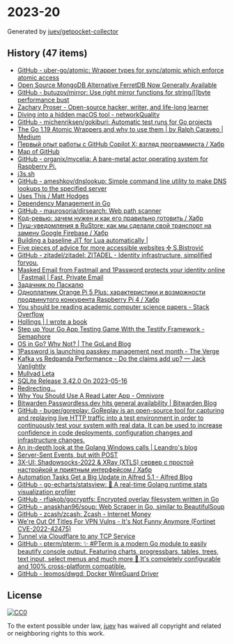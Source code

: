# 2023-20

Generated by [juev/getpocket-collector](https://github.com/juev/getpocket-collector)

## History (47 items)

- [GitHub - uber-go/atomic: Wrapper types for sync/atomic which enforce atomic access](https://github.com/uber-go/atomic)
- [Open Source MongoDB Alternative FerretDB Now Generally Available](https://www.infoq.com/news/2023/05/ferretdb-mongodb-ga/)
- [GitHub - butuzov/mirror: Use right mirror functions for string/[]byte performance bust](https://github.com/butuzov/mirror)
- [Zachary Proser - Open-source hacker, writer, and life-long learner](https://www.zackproser.com/blog/bubbletea-state-machine)
- [Diving into a hidden macOS tool - networkQuality](https://cyberhost.uk/the-hidden-macos-speedtest-tool-networkquality/)
- [GitHub - michenriksen/gokiburi: Automatic test runs for Go projects](https://github.com/michenriksen/gokiburi)
- [The Go 1.19 Atomic Wrappers and why to use them | by Ralph Caraveo | Medium](https://medium.com/@deckarep/the-go-1-19-atomic-wrappers-and-why-to-use-them-ae14c1177ad8)
- [Первый опыт работы с GitHub Copilot X: взгляд программиста / Хабр](https://habr.com/ru/companies/ispmanager/articles/734990/)
- [Map of GitHub](https://anvaka.github.io/map-of-github/)
- [GitHub - organix/mycelia: A bare-metal actor operating system for Raspberry Pi.](https://github.com/organix/mycelia)
- [j3s.sh](https://j3s.sh/thought/vore-a-new-rss-feed-reader.html)
- [GitHub - ameshkov/dnslookup: Simple command line utility to make DNS lookups to the specified server](https://github.com/ameshkov/dnslookup)
- [Uses This / Matt Hodges](https://usesthis.com/interviews/matt.hodges/)
- [Dependency Management in Go](https://blog.manel.in/posts/go-deps)
- [GitHub - maurosoria/dirsearch: Web path scanner](https://github.com/maurosoria/dirsearch)
- [Код-ревью: зачем нужен и как его правильно готовить / Хабр](https://habr.com/ru/companies/yandex_praktikum/articles/734568/)
- [Пуш-уведомления в RuStore: как мы сделали свой транспорт на замену Google Firebase / Хабр](https://habr.com/ru/companies/oleg-bunin/articles/728516/)
- [Building a baseline JIT for Lua automatically |](https://sillycross.github.io/2023/05/12/2023-05-12/)
- [Five pieces of advice for more accessible websites ✣ S.Bistrović](https://www.silvestar.codes/articles/five-pieces-of-advice-for-more-accessible-websites/)
- [GitHub - zitadel/zitadel: ZITADEL - Identity infrastructure, simplified foryou.](https://github.com/zitadel/zitadel)
- [Masked Email from Fastmail and 1Password protects your identity online | Fastmail | Fast, Private Email](https://www.fastmail.com/blog/masked-email-from-fastmail-and-1password-protects-your-identity-online/)
- [Задачник по Паскалю](https://grishaev.me/pascal-exercises/)
- [Одноплатник Orange Pi 5 Plus: характеристики и возможности продвинутого конкурента Raspberry Pi 4 / Хабр](https://habr.com/ru/companies/selectel/articles/734860/)
- [You should be reading academic computer science papers - Stack Overflow](https://stackoverflow.blog/2022/12/30/you-should-be-reading-academic-computer-science-papers/)
- [Hollings | I wrote a book](https://hollings.io/book/)
- [Step up Your Go App Testing Game With the Testify Framework - Semaphore](https://semaphoreci.com/blog/testify-go)
- [OS in Go? Why Not? | The GoLand Blog](https://blog.jetbrains.com/go/2023/05/16/os-in-go-why-not/)
- [1Password is launching passkey management next month - The Verge](https://www.theverge.com/2023/5/16/23725223/1password-passkey-date-password-manager)
- [Kafka vs Redpanda Performance - Do the claims add up? — Jack Vanlightly](https://jack-vanlightly.com/blog/2023/5/15/kafka-vs-redpanda-performance-do-the-claims-add-up)
- [Mullvad Leta](https://leta.mullvad.net)
- [SQLite Release 3.42.0 On 2023-05-16](https://sqlite.org/releaselog/3_42_0.html)
- [Redirecting…](https://thinkinglabs.io/articles/2023/05/02/continuous-code-reviews-using-non-blocking-reviews-a-case-study.html)
- [Why You Should Use A Read Later App - Omnivore](https://blog.omnivore.app/p/why-you-should-use-a-read-later-app)
- [Bitwarden Passwordless.dev hits general availability | Bitwarden Blog](https://bitwarden.com/blog/bitwarden-passwordless-dev-hits-general-availability/)
- [GitHub - buger/goreplay: GoReplay is an open-source tool for capturing and replaying live HTTP traffic into a test environment in order to continuously test your system with real data. It can be used to increase confidence in code deployments, configuration changes and infrastructure changes.](https://github.com/buger/goreplay)
- [An in-depth look at the Golang Windows calls | Leandro's blog](https://leandrofroes.github.io/posts/An-in-depth-look-at-Golang-Windows-calls/)
- [Server-Sent Events, but with POST](https://solovyov.net/blog/2023/eventsource-post/)
- [3X-UI: Shadowsocks-2022 & XRay (XTLS) сервер с простой настройкой и приятным интерфейсом / Хабр](https://habr.com/ru/articles/735536/)
- [Automation Tasks Get a Big Update in Alfred 5.1 - Alfred Blog](https://www.alfredapp.com/blog/tips-and-tricks/automation-tasks-big-update-in-5.1/)
- [GitHub - go-echarts/statsview: 🚀 A real-time Golang runtime stats visualization profiler](https://github.com/go-echarts/statsview)
- [GitHub - rfjakob/gocryptfs: Encrypted overlay filesystem written in Go](https://github.com/rfjakob/gocryptfs)
- [GitHub - anaskhan96/soup: Web Scraper in Go, similar to BeautifulSoup](https://github.com/anaskhan96/soup)
- [GitHub - zcash/zcash: Zcash - Internet Money](https://github.com/zcash/zcash)
- [We're Out Of Titles For VPN Vulns - It's Not Funny Anymore (Fortinet CVE-2022-42475)](https://labs.watchtowr.com/fortinet-no-more-funny-titles-cve-2022-42475/)
- [Tunnel via Cloudflare to any TCP Service](https://iq.thc.org/tunnel-via-cloudflare-to-any-tcp-service)
- [GitHub - pterm/pterm: ✨ #PTerm is a modern Go module to easily beautify console output. Featuring charts, progressbars, tables, trees, text input, select menus and much more 🚀 It's completely configurable and 100% cross-platform compatible.](https://github.com/pterm/pterm)
- [GitHub - leomos/dwgd: Docker WireGuard Driver](https://github.com/leomos/dwgd)

## License

[![CC0](https://mirrors.creativecommons.org/presskit/buttons/88x31/svg/cc-zero.svg)](https://creativecommons.org/publicdomain/zero/1.0/)

To the extent possible under law, [juev](https://github.com/juev) has waived all copyright and related or neighboring rights to this work.
